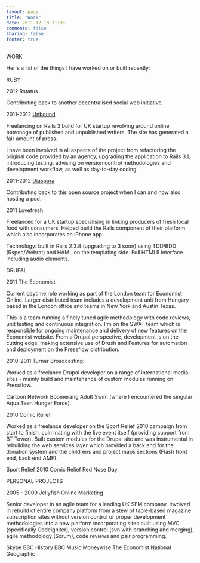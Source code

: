 ```yaml
---
layout: page
title: "Work"
date: 2011-12-10 11:35
comments: false
sharing: false
footer: true
---
```


WORK

Her's a list of the things I have worked on or built recently:

RUBY

2012 Rstatus

Contributing back to another decentralised social web initiative.

2011-2012 [Unbound](http://unbound.co.uk)

Freelancing on Rails 3 build for UK startup revolving around online patronage of published and unpublished writers. The site has generated a fair amount of press.

I have been involved in all aspects of the project from refactoring the original code provided by an agency, upgrading the application to Rails 3.1, introducing testing, advising on version control methodologies and development workflow, as well as day-to-day coding.

2011-2012 [Diaspora](http://joindiaspora.org)

Contributing back to this open source project when I can and now also hosting a pod.

2011 Lovefresh 

Freelanced for a UK startup specialising in linking producers of fresh local food with consumers. Helped build the Rails component of their platform which also incorporates an iPhone app.

Technology: built in Rails 2.3.8 (upgrading to 3 soon) using TDD/BDD (Rspec/Webrat) and HAML on the templating side. Full HTML5 interface including audio elements.

DRUPAL

2011 The Economist

Current daytime role working as part of the London team for Economist Online. Larger distributed team includes a development unit from Hungary based in the London office and teams in New York and Austin Texas.

This is a team running a finely tuned agile methodology with code reviews, unit testing and continuous integration. I'm on the SWAT team which is responsible for ongoing maintenance and delivery of new features on the Economist website. From a Drupal perspective, development is on the cutting edge, making extensive use of Drush and Features for automation and deployment on the Pressflow distribution.

2010-2011 Turner Broadcasting:

Worked as a freelance Drupal developer on a range of international media sites - mainly build and maintenance of custom modules running on Pressflow.

Cartoon Network
Boomerang
Adult Swim (where I encountered the singular Aqua Teen Hunger Force).

2010 Comic Relief

Worked as a freelance developer on the Sport Relief 2010 campaign from start to finish, culminating with the live event itself (providing support from BT Tower). Built custom modules for the Drupal site and was instrumental in rebuilding the web services layer which provided a back end for the donation system and the childrens and project maps sections (Flash front end, back end AMF).

Sport Relief 2010
Comic Relief
Red Nose Day

PERSONAL PROJECTS

2005 - 2009 Jellyfish Online Marketing

Senior developer in an agile team for a leading UK SEM company. Involved in rebuild of entire company platform from a stew of table-based magazine subscription sites without version control or proper development methodologies into a new platform incorporating sites built using MVC (specifically Codeigniter), version control (svn with branching and merging), agile methodology (Scrum), code reviews and pair programming.

Skype
BBC History
BBC Music
Moneywise
The Economist
National Geographic
